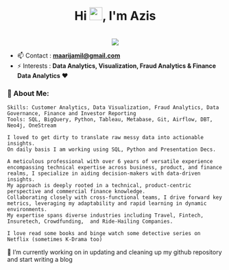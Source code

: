 <h1 align="center">Hi <img src="https://raw.githubusercontent.com/iampavangandhi/iampavangandhi/master/gifs/Hi.gif" width="30px">, I'm Azis </h1>
<p align="center"><br/>
   <a href="https://www.linkedin.com/in/azismaarijjamil/">
    <img src="https://img.shields.io/badge/linkedin-azismaarijjamil-blue">
  </a>
</p>

- 📫 Contact : **maarijamil@gmail.com**
- ⚡ Interests : **Data Analytics, Visualization, Fraud Analytics & Finance Data Analytics** ❤

### 💬 About Me:
```
Skills: Customer Analytics, Data Visualization, Fraud Analytics, Data Governance, Finance and Investor Reporting
Tools: SQL, BigQuery, Python, Tableau, Metabase, Git, Airflow, DBT, Neo4j, OneStream

I loved to get dirty to translate raw messy data into actionable insights.
On daily basis I am working using SQL, Python and Presentation Decs.

A meticulous professional with over 6 years of versatile experience encompassing technical expertise across business, product, and finance realms, I specialize in aiding decision-makers with data-driven insights.
My approach is deeply rooted in a technical, product-centric perspective and commercial finance knowledge.
Collaborating closely with cross-functional teams, I drive forward key metrics, leveraging my adaptability and rapid learning in dynamic environments.
My expertise spans diverse industries including Travel, Fintech, Insuretech, Crowdfunding,  and Ride-Hailing Companies.

I love read some books and binge watch some detective series on Netflix (sometimes K-Drama too)
```


🌱 I’m currently working on in updating and cleaning up my github repository and start writing a blog
